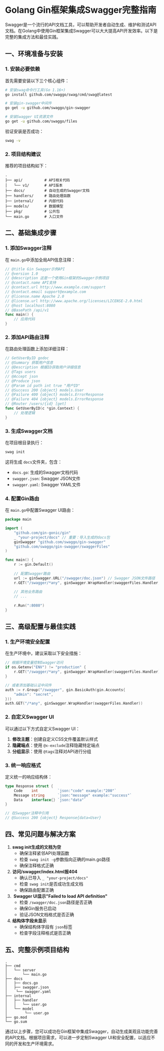 # Golang Gin框架集成Swagger完整指南

Swagger是一个流行的API文档工具，可以帮助开发者自动生成、维护和测试API文档。在Golang中使用Gin框架集成Swagger可以大大提高API开发效率。以下是完整的集成方法和最佳实践。

## 一、环境准备与安装

### 1. 安装必要依赖

首先需要安装以下三个核心组件：

```bash
# 安装swag命令行工具(Go 1.16+)
go install github.com/swaggo/swag/cmd/swag@latest

# 安装gin-swagger中间件
go get -u github.com/swaggo/gin-swagger

# 安装Swagger UI资源文件
go get -u github.com/swaggo/files
```

验证安装是否成功：

```bash
swag -v
```

### 2. 项目结构建议

推荐的项目结构如下：

```text
.
├── api/          # API相关代码
│   └── v1/       # API版本
├── docs/         # 自动生成的Swagger文档
├── handlers/     # 路由处理函数
├── internal/     # 内部代码
├── models/       # 数据模型
├── pkg/          # 公共包
└── main.go       # 入口文件
```

## 二、基础集成步骤

### 1. 添加Swagger注释

在 `main.go`中添加全局API信息注释：

```go
// @title Gin Swagger示例API
// @version 1.0
// @description 这是一个使用Gin框架的Swagger示例项目
// @contact.name API支持
// @contact.url http://www.example.com/support
// @contact.email support@example.com
// @license.name Apache 2.0
// @license.url http://www.apache.org/licenses/LICENSE-2.0.html
// @host localhost:8080
// @BasePath /api/v1
func main() {
    // 应用代码
}
```

### 2. 添加API路由注释

在路由处理函数上添加详细注释：

```go
// GetUserByID godoc
// @Summary 获取用户信息
// @Description 根据ID获取用户详细信息
// @Tags users
// @Accept json
// @Produce json
// @Param id path int true "用户ID"
// @Success 200 {object} models.User
// @Failure 400 {object} models.ErrorResponse
// @Failure 404 {object} models.ErrorResponse
// @Router /users/{id} [get]
func GetUserByID(c *gin.Context) {
    // 处理逻辑
}
```

### 3. 生成Swagger文档

在项目根目录执行：

```bash
swag init
```

这将生成 `docs`文件夹，包含：

* `docs.go`: 生成的Swagger文档代码
* `swagger.json`: Swagger JSON文件
* `swagger.yaml`: Swagger YAML文件

### 4. 配置Gin路由

在 `main.go`中配置Swagger UI路由：

```go
package main

import (
    "github.com/gin-gonic/gin"
    _ "your-project/docs" // 重要：导入生成的docs包
    ginSwagger "github.com/swaggo/gin-swagger"
    "github.com/swaggo/gin-swagger/swaggerFiles"
)

func main() {
    r := gin.Default()
  
    // 配置Swagger路由
    url := ginSwagger.URL("/swagger/doc.json") // Swagger JSON文件路径
    r.GET("/swagger/*any", ginSwagger.WrapHandler(swaggerFiles.Handler, url))
  
    // 其他业务路由
    // ...
  
    r.Run(":8080")
}
```

## 三、高级配置与最佳实践

### 1. 生产环境安全配置

在生产环境中，建议采取以下安全措施：

```go
// 根据环境变量控制Swagger访问
if os.Getenv("ENV") != "production" {
    r.GET("/swagger/*any", ginSwagger.WrapHandler(swaggerFiles.Handler))
}

// 或者添加基础认证中间件
auth := r.Group("/swagger", gin.BasicAuth(gin.Accounts{
    "admin": "secret",
}))
auth.GET("/*any", ginSwagger.WrapHandler(swaggerFiles.Handler))
```

### 2. 自定义Swagger UI

可以通过以下方式自定义Swagger UI：

1. ‌**修改主题**‌：创建自定义CSS文件覆盖默认样式
2. ‌**隐藏端点**‌：使用 `@x-exclude`注释隐藏特定端点
3. ‌**分组显示**‌：使用 `@tags`注释对API进行分组

### 3. 统一响应格式

定义统一的响应结构体：

```go
type Response struct {
    Code    int         `json:"code" example:"200"`
    Message string      `json:"message" example:"success"`
    Data    interface{} `json:"data"`
}

// 在Swagger注释中引用
// @Success 200 {object} Response{data=User}
```

## 四、常见问题与解决方案

1. ‌**swag init生成的文档为空**‌
   * 确保注释紧邻API处理函数
   * 检查 `swag init -g`参数指向正确的main.go路径
   * 确保注释格式正确
2. ‌**访问/swagger/index.html报404**‌
   * 确认已导入 `_ "your-project/docs"`
   * 检查 `swag init`是否成功生成文档
   * 确保路由配置正确
3. ‌ **Swagger UI显示"Failed to load API definition"** ‌
   * 检查 `/swagger/doc.json`路径是否正确
   * 确保Gin服务已启动
   * 验证JSON文档格式是否正确
4. ‌**结构体字段未显示**‌
   * 确保结构体字段有 `json`标签
   * 检查字段注释格式是否正确

## 五、完整示例项目结构

```text
.
├── cmd
│   └── server
│       └── main.go
├── docs
│   ├── docs.go
│   ├── swagger.json
│    └── swagger.yaml
├── internal
│   ├── handler
│   │   └── user.go
│   └── model
│        └── user.go
├── go.mod
└── go.sum
```

通过以上步骤，您可以成功在Gin框架中集成Swagger，自动生成美观且功能完善的API文档。根据项目需求，可以进一步定制Swagger UI和安全配置，以适应不同的开发和生产环境需求。
